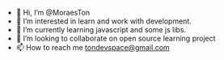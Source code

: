 - 👋 Hi, I’m @MoraesTon
- 👀 I’m interested in learn and work with development.
- 🌱 I’m currently learning javascript and some js libs.
- 💞️ I’m looking to collaborate on open source learning project
- 📫 How to reach me tondevspace@gmail.com
<!---
MoraesTon/MoraesTon is a ✨ special ✨ repository because its `README.md` (this file) appears on your GitHub profile.
You can click the Preview link to take a look at your changes.
--->
